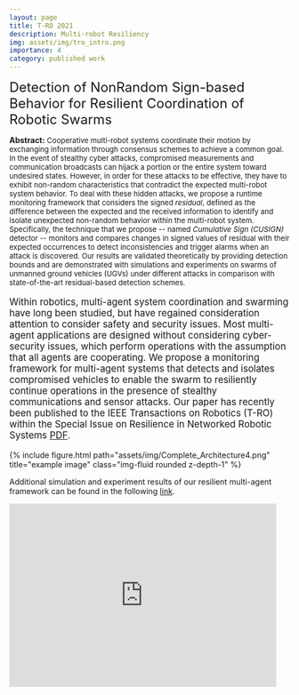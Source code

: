 ```yaml
---
layout: page
title: T-RO 2021
description: Multi-robot Resiliency
img: assets/img/tro_intro.png
importance: 4
category: published work
---
```

 
<font size="+2.6">Detection of NonRandom Sign-based Behavior for Resilient Coordination of Robotic Swarms</font> 
  <br/>
  
<p style="font-size:13px"><span style="font-size:14px"><b>Abstract:</b></span> Cooperative multi-robot systems coordinate their motion by exchanging information through consensus schemes to achieve a common goal. In the event of stealthy cyber attacks, compromised measurements and communication broadcasts can hijack a portion or the entire system toward undesired states. However, in order for these attacks to be effective, they have to exhibit non-random characteristics that contradict the expected multi-robot system behavior. To deal with these hidden attacks, we propose a runtime monitoring framework that considers the signed <i>residual</i>, defined as the difference between the expected and the received information to identify and isolate unexpected non-random behavior within the multi-robot system. Specifically, the technique that we propose -- named <i>Cumulative Sign (CUSIGN)</i> detector -- monitors and compares changes in signed values of residual with their expected occurrences to detect inconsistencies and trigger alarms when an attack is discovered. Our results are validated theoretically by providing detection bounds and are demonstrated with simulations and experiments on swarms of unmanned ground vehicles (UGVs) under different attacks in comparison with state-of-the-art residual-based detection schemes.</p>  


<p style="font-size:16.8px;">Within robotics, multi-agent system coordination and swarming have long been 
  studied, but have regained consideration attention to consider safety and 
  security issues. Most multi-agent applications are designed without considering 
  cyber-security issues, which perform operations with the assumption that all 
  agents are cooperating. We propose a monitoring framework for multi-agent systems 
  that detects and isolates compromised vehicles to enable the swarm to resiliently 
  continue operations in the presence of stealthy communications and sensor attacks. 
  Our paper has recently been published to the IEEE Transactions on Robotics (T-RO) within
  the Special Issue on Resilience in Networked Robotic Systems <a href="https://ieeexplore.ieee.org/document/9686360" target="_blank" rel="noopener noreferrer">PDF</a>.

  
<!-- <img src="https://pauljbonczek.github.io/files/Complete_Architecture4.png" />  -->

<div class="row row-cols-1 justify-content-center">
    <!-- <div class="col-sm mt-3 mt-md-0"> -->
    <div class="col">
        {% include figure.html path="assets/img/Complete_Architecture4.png" title="example image" class="img-fluid rounded z-depth-1" %}
    </div>
</div>


Additional simulation and experiment results of our resilient multi-agent framework can be found in the following <a href="https://www.bezzorobotics.com/tro21" target="_blank" rel="noopener noreferrer">link</a>.
 
<!-- <div style="width:100%; margin: 0 auto;"><iframe src="https://www.youtube.com/embed/8BjNlEyxByc" frameborder="0" allow="accelerometer; autoplay; clipboard-write; encrypted-media; gyroscope; picture-in-picture" allowfullscreen></iframe></div> -->

<div class="embed-container">
  <iframe
      src="https://www.youtube.com/embed/8BjNlEyxByc"
      width="480"
      height="330"
      frameborder="0"
      allowfullscreen="">
  </iframe>
</div>
